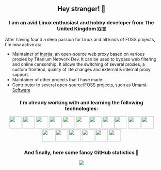 <h2 align="center">Hey stranger! 👋</h2>
<h3 align="center">I am an avid Linux enthusiast and hobby developer from The United Kingdom 🇬🇧</h3>

After having found a deep passion for Linux and all kinds of FOSS projects, I'm now active as:

- Maintainer of [inertia](htps://inertia-unblocker.vercel.app), an open-source web proxy based on various proxies by Titanium Network Dev. It can be used to bypass web filtering and online censorship. It allows the switching of several proxies, a custom frontend, quality of life changes and external & internal proxy support.
- Maintainer of other projects that I have made
- Contributor to several open-source/FOSS projects, such as <a href="https://github.com/umami-software">Umami-Software</a>

<h3 align="center">I'm already working with and learning the following technologies:</h3>
<p align="center">

	
<img src="https://cdn.jsdelivr.net/gh/devicons/devicon/icons/ansible/ansible-original-wordmark.svg" width=40/>
<img src="https://cdn.jsdelivr.net/gh/devicons/devicon/icons/bash/bash-original.svg" width=40/>
<img src="https://cdn.jsdelivr.net/gh/devicons/devicon/icons/debian/debian-original.svg" width=40/>
<img src="https://cdn.jsdelivr.net/gh/devicons/devicon/icons/git/git-original.svg" width=40/>
<img src="https://cdn.jsdelivr.net/gh/devicons/devicon/icons/grafana/grafana-original.svg" width=40/>
<img src="https://cdn.jsdelivr.net/gh/devicons/devicon/icons/prometheus/prometheus-original.svg" width=40/>
<img src="https://cdn.jsdelivr.net/gh/devicons/devicon/icons/ubuntu/ubuntu-plain.svg"width=40 />
<img src="https://cdn.jsdelivr.net/gh/devicons/devicon/icons/visualstudio/visualstudio-plain.svg"width=40 /><img src="https://cdn.jsdelivr.net/gh/devicons/devicon/icons/ssh/ssh-original.svg"width=40 />
<img src="https://cdn.jsdelivr.net/gh/devicons/devicon/icons/sqlite/sqlite-original.svg"width=40 /> <img src="https://cdn.jsdelivr.net/gh/devicons/devicon/icons/rstudio/rstudio-original.svg"width=40 />
<img src="https://cdn.jsdelivr.net/gh/devicons/devicon/icons/redis/redis-original.svg"width=40 />  <img src="https://cdn.jsdelivr.net/gh/devicons/devicon/icons/raspberrypi/raspberrypi-original.svg"width=40 />
<img src="https://cdn.jsdelivr.net/gh/devicons/devicon/icons/redhat/redhat-original.svg"width=40 />
<img src="https://cdn.jsdelivr.net/gh/devicons/devicon/icons/python/python-original.svg"width=40 />
<img src="https://cdn.jsdelivr.net/gh/devicons/devicon/icons/postgresql/postgresql-original.svg"width=40 />
<img src="https://cdn.jsdelivr.net/gh/devicons/devicon/icons/nginx/nginx-original.svg"width=40 />                   

</p>

<h3 align="center">And finally, here some fancy GitHub statistics 💫</h3>
<p align="center"> <img src=https://github-profile-trophy.vercel.app/?username=doomcow500&theme=dracula&row=1) </p>

